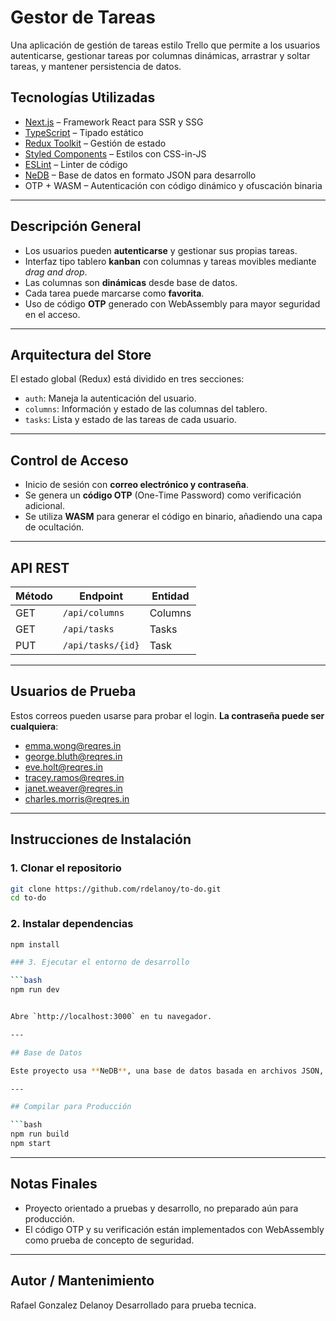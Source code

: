 
# Gestor de Tareas

Una aplicación de gestión de tareas estilo Trello que permite a los usuarios autenticarse, gestionar tareas por columnas dinámicas, arrastrar y soltar tareas, y mantener persistencia de datos.

## Tecnologías Utilizadas

- [Next.js](https://nextjs.org/) – Framework React para SSR y SSG
- [TypeScript](https://www.typescriptlang.org/) – Tipado estático
- [Redux Toolkit](https://redux-toolkit.js.org/) – Gestión de estado
- [Styled Components](https://styled-components.com/) – Estilos con CSS-in-JS
- [ESLint](https://eslint.org/) – Linter de código
- [NeDB](https://github.com/louischatriot/nedb) – Base de datos en formato JSON para desarrollo
- OTP + WASM – Autenticación con código dinámico y ofuscación binaria

---

##  Descripción General

- Los usuarios pueden **autenticarse** y gestionar sus propias tareas.
- Interfaz tipo tablero **kanban** con columnas y tareas movibles mediante *drag and drop*.
- Las columnas son **dinámicas** desde base de datos.
- Cada tarea puede marcarse como **favorita**.
- Uso de código **OTP** generado con WebAssembly para mayor seguridad en el acceso.

---

## Arquitectura del Store

El estado global (Redux) está dividido en tres secciones:

- `auth`: Maneja la autenticación del usuario.
- `columns`: Información y estado de las columnas del tablero.
- `tasks`: Lista y estado de las tareas de cada usuario.

---

## Control de Acceso

- Inicio de sesión con **correo electrónico y contraseña**.
- Se genera un **código OTP** (One-Time Password) como verificación adicional.
- Se utiliza **WASM** para generar el código en binario, añadiendo una capa de ocultación.

---

## API REST

| Método | Endpoint                            | Entidad |
|--------|-------------------------------------|---------|
| GET    | `/api/columns`                      | Columns |
| GET    | `/api/tasks`                        | Tasks   |
| PUT    | `/api/tasks/{id}`                   | Task    |

---

## Usuarios de Prueba

Estos correos pueden usarse para probar el login. **La contraseña puede ser cualquiera**:

- emma.wong@reqres.in  
- george.bluth@reqres.in  
- eve.holt@reqres.in  
- tracey.ramos@reqres.in  
- janet.weaver@reqres.in  
- charles.morris@reqres.in  

---

## Instrucciones de Instalación

### 1. Clonar el repositorio

```bash
git clone https://github.com/rdelanoy/to-do.git
cd to-do
```

### 2. Instalar dependencias

```bash
npm install

### 3. Ejecutar el entorno de desarrollo

```bash
npm run dev


Abre `http://localhost:3000` en tu navegador.

---

## Base de Datos

Este proyecto usa **NeDB**, una base de datos basada en archivos JSON, ideal para desarrollo. Los archivos se guardan automáticamente en el sistema local.

---

## Compilar para Producción

```bash
npm run build
npm start
```

---

## Notas Finales

- Proyecto orientado a pruebas y desarrollo, no preparado aún para producción.
- El código OTP y su verificación están implementados con WebAssembly como prueba de concepto de seguridad.

---

## Autor / Mantenimiento
Rafael Gonzalez Delanoy
Desarrollado para prueba tecnica.
